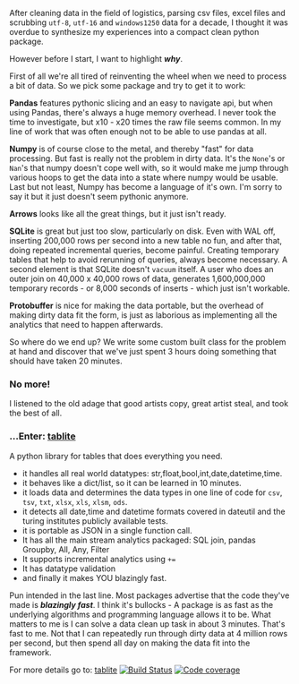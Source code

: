 After cleaning data in the field of logistics, parsing csv files, excel files
and scrubbing `utf-8`, `utf-16` and `windows1250` data for a decade, I thought
it was overdue to synthesize my experiences into a compact clean python package.

However before I start, I want to highlight ***why***. 

First of all we're all tired of reinventing the wheel when we need to process 
a bit of data. So we pick some package and try to get it to work:

**Pandas** features pythonic slicing and an easy to navigate api, but when using 
Pandas, there's always a huge memory overhead. I never took the time
to investigate, but x10 - x20 times the raw file seems common. In my line of 
work that was often enough not to be able to use pandas at all.

**Numpy** is of course close to the metal, and thereby "fast" for data processing.
But fast is really not the problem in dirty data. It's the `None`'s or `Nan`'s
that numpy doesn't cope well with, so it would make me jump through various 
hoops to get the data into a state where numpy would be usable. Last but not
least, Numpy has become a language of it's own. I'm sorry to say it but it just 
doesn't seem pythonic anymore.

**Arrows** looks like all the great things, but it just isn't ready.

**SQLite** is great but just too slow, particularly on disk. Even with WAL off,
inserting 200,000 rows per second into a new table no fun, and after that, doing
repeated incremental queries, become painful. Creating temporary tables that help
to avoid rerunning of queries, always become necessary. A second element is that
SQLite doesn't `vacuum` itself. A user who does an outer join on 40,000 x 40,000
rows of data, generates 1,600,000,000 temporary records - or 8,000 seconds of inserts - 
which just isn't workable.

**Protobuffer** is nice for making the data portable, but the overhead of making 
dirty data fit the form, is just as laborious as implementing all the analytics 
that need to happen afterwards.


So where do we end up? We write some custom built class for the problem at hand and
discover that we've just spent 3 hours doing something that should have taken
20 minutes.

### No more! 

I listened to the old adage that good artists copy, great artist steal, and took
the best of all.

### ...Enter: [tablite](https://pypi.org/project/tablite)

A python library for tables that does everything you need.

- it handles all real world datatypes: str,float,bool,int,date,datetime,time.
- it behaves like a dict/list, so it can be learned in 10 minutes.
- it loads data and determines the data types in one line of code for `csv`, `tsv`, `txt`, `xlsx`, `xls`, `xlsm`, `ods`.
- it detects all date,time and datetime formats covered in dateutil and the turing institutes publicly available tests.
- it is portable as JSON in a single function call. 
- It has all the main stream analytics packaged: SQL join, pandas Groupby, All, Any, Filter
- It supports incremental analytics using `+=` 
- It has datatype validation
- and finally it makes YOU blazingly fast. 

Pun intended in the last line. Most packages advertise that the code they've 
made is **_blazingly fast_**. I think it's bullocks -  A package is as
fast as the underlying algorithms and programming language allows it to be. 
What matters to me is I can solve a data clean up task in about 3 minutes. 
That's fast to me. Not that I can repeatedly run through dirty
data at 4 million rows per second, but then spend all day on making the data fit 
into the framework.
   
For more details go to: [tablite](https://pypi.org/project/tablite) 
[![Build Status](https://travis-ci.com/root-11/tablite.svg?branch=master)](https://travis-ci.org/root-11/tablite) 
[![Code coverage](https://codecov.io/gh/root-11/tablite/branch/master/graph/badge.svg)](https://codecov.io/gh/root-11/tablite)

